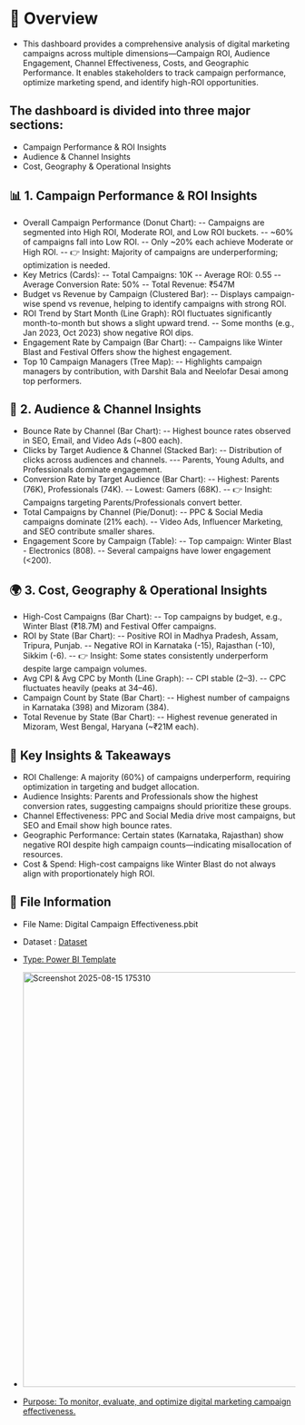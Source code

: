 # 📌 Overview
- This dashboard provides a comprehensive analysis of digital marketing campaigns across multiple dimensions—Campaign ROI, Audience Engagement, Channel Effectiveness, Costs, and Geographic Performance. It enables stakeholders to track campaign performance, optimize marketing spend, and identify high-ROI opportunities.

## The dashboard is divided into three major sections:
- Campaign Performance & ROI Insights
- Audience & Channel Insights
- Cost, Geography & Operational Insights

## 📊 1. Campaign Performance & ROI Insights
- Overall Campaign Performance (Donut Chart):
-- Campaigns are segmented into High ROI, Moderate ROI, and Low ROI buckets.
-- ~60% of campaigns fall into Low ROI.
-- Only ~20% each achieve Moderate or High ROI.
-- 👉 Insight: Majority of campaigns are underperforming; optimization is needed.
- Key Metrics (Cards):
-- Total Campaigns: 10K
-- Average ROI: 0.55
-- Average Conversion Rate: 50%
-- Total Revenue: ₹547M
- Budget vs Revenue by Campaign (Clustered Bar):
-- Displays campaign-wise spend vs revenue, helping to identify campaigns with strong ROI.
- ROI Trend by Start Month (Line Graph):
   ROI fluctuates significantly month-to-month but shows a slight upward trend.
-- Some months (e.g., Jan 2023, Oct 2023) show negative ROI dips.
- Engagement Rate by Campaign (Bar Chart):
-- Campaigns like Winter Blast and Festival Offers show the highest engagement.
- Top 10 Campaign Managers (Tree Map):
-- Highlights campaign managers by contribution, with Darshit Bala and Neelofar Desai among top performers.

## 🎯 2. Audience & Channel Insights
- Bounce Rate by Channel (Bar Chart):
-- Highest bounce rates observed in SEO, Email, and Video Ads (~800 each).
- Clicks by Target Audience & Channel (Stacked Bar):
-- Distribution of clicks across audiences and channels.
--- Parents, Young Adults, and Professionals dominate engagement.
- Conversion Rate by Target Audience (Bar Chart):
-- Highest: Parents (76K), Professionals (74K).
-- Lowest: Gamers (68K).
-- 👉 Insight: Campaigns targeting Parents/Professionals convert better.
- Total Campaigns by Channel (Pie/Donut):
-- PPC & Social Media campaigns dominate (21% each).
-- Video Ads, Influencer Marketing, and SEO contribute smaller shares.
- Engagement Score by Campaign (Table):
-- Top campaign: Winter Blast - Electronics (808).
-- Several campaigns have lower engagement (<200).

## 🌍 3. Cost, Geography & Operational Insights

- High-Cost Campaigns (Bar Chart):
-- Top campaigns by budget, e.g., Winter Blast (₹18.7M) and Festival Offer campaigns.
- ROI by State (Bar Chart):
-- Positive ROI in Madhya Pradesh, Assam, Tripura, Punjab.
-- Negative ROI in Karnataka (-15), Rajasthan (-10), Sikkim (-6).
-- 👉 Insight: Some states consistently underperform despite large campaign volumes.
- Avg CPI & Avg CPC by Month (Line Graph):
-- CPI stable (2–3).
-- CPC fluctuates heavily (peaks at 34–46).
- Campaign Count by State (Bar Chart):
-- Highest number of campaigns in Karnataka (398) and Mizoram (384).
- Total Revenue by State (Bar Chart):
-- Highest revenue generated in Mizoram, West Bengal, Haryana (~₹21M each).

## 🚀 Key Insights & Takeaways
- ROI Challenge: A majority (60%) of campaigns underperform, requiring optimization in targeting and budget allocation.
- Audience Insights: Parents and Professionals show the highest conversion rates, suggesting campaigns should prioritize these groups.
- Channel Effectiveness: PPC and Social Media drive most campaigns, but SEO and Email show high bounce rates.
- Geographic Performance: Certain states (Karnataka, Rajasthan) show negative ROI despite high campaign counts—indicating misallocation of resources.
- Cost & Spend: High-cost campaigns like Winter Blast do not always align with proportionately high ROI.

## 📂 File Information
- File Name: Digital Campaign Effectiveness.pbit
- Dataset : <a href = "https://github.com/Rajumag/Power-BI-Portfolio/blob/main/Project-04%20Digital%20Campaign%20Effectiveness/Degital%20Campaign%20Effectiveness%20In%20Power%20BI.xlsx">Dataset
- Type: Power BI Template
- <img width="1173" height="731" alt="Screenshot 2025-08-15 175310" src="https://github.com/user-attachments/assets/fa654594-8eb8-4ca9-bc8a-32e21a7809f1" />

- Purpose: To monitor, evaluate, and optimize digital marketing campaign effectiveness.
